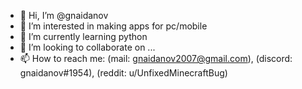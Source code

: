 - 👋 Hi, I’m @gnaidanov
- 👀 I’m interested in making apps for pc/mobile
- 🌱 I’m currently learning python
- 💞️ I’m looking to collaborate on ...
- 📫 How to reach me: (mail: gnaidanov2007@gmail.com), (discord: gnaidanov#1954), (reddit: u/UnfixedMinecraftBug)

<!---
gnaidanov/gnaidanov is a ✨ special ✨ repository because its `README.md` (this file) appears on your GitHub profile.
You can click the Preview link to take a look at your changes.
--->
